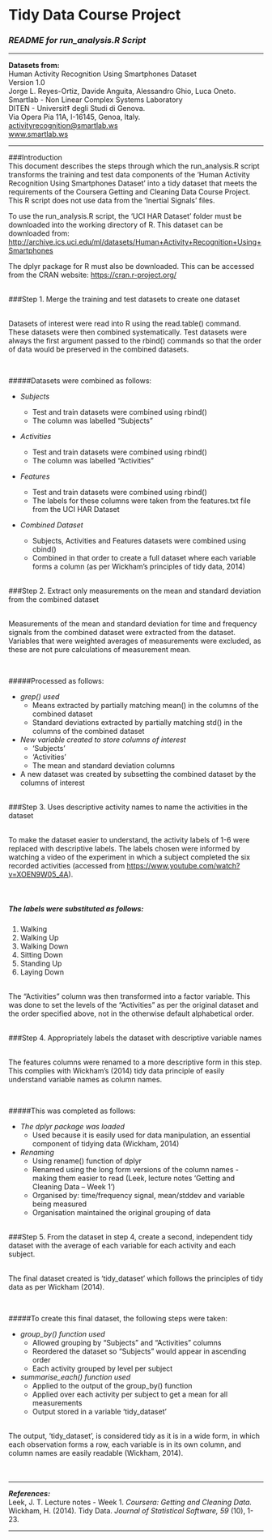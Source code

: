# Tidy Data Course Project

### _README for run_analysis.R Script_

***
**Datasets from:**<br>
Human Activity Recognition Using Smartphones Dataset <br>
Version 1.0 <br>
Jorge L. Reyes-Ortiz, Davide Anguita, Alessandro Ghio, Luca Oneto. <br>
Smartlab - Non Linear Complex Systems Laboratory <br>
DITEN - Universit‡ degli Studi di Genova. <br>
Via Opera Pia 11A, I-16145, Genoa, Italy. <br>
activityrecognition@smartlab.ws <br>
www.smartlab.ws <br>

***

###Introduction
<br> This document describes the steps through which the run_analysis.R script transforms the training and test data components of the ‘Human Activity Recognition Using Smartphones Dataset’ into a tidy dataset that meets the requirements of the Coursera Getting and Cleaning Data Course Project. This R script does not use data from the ‘Inertial Signals’ files.<br>

To use the run_analysis.R script, the ‘UCI HAR Dataset’ folder must be downloaded into the working directory of R. This dataset can be downloaded from: http://archive.ics.uci.edu/ml/datasets/Human+Activity+Recognition+Using+Smartphones<br>

The dplyr package for R must also be downloaded. This can be accessed from the CRAN website: https://cran.r-project.org/ <br><br>

###Step 1.  Merge the training and test datasets to create one dataset

<br> Datasets of interest were read into R using the read.table() command. These datasets were then combined systematically. Test datasets were always the first argument passed to the rbind() commands so that the order of data would be preserved in the combined datasets.

<br> 

#####Datasets were combined as follows:

* _Subjects_
    * Test and train datasets were combined using rbind()
    * The column was labelled “Subjects” 
    
* _Activities_
    * Test and train datasets were combined using rbind()
    * The column was labelled “Activities”
    
* _Features_
    * Test and train datasets were combined using rbind()
    * The labels for these columns were taken from the features.txt file from the UCI HAR Dataset
    
* _Combined Dataset_
    * Subjects, Activities and Features datasets were combined using cbind()
    * Combined in that order to create a full dataset where each variable forms a column (as per Wickham’s principles of tidy data, 2014)
<br> <br>

###Step 2. Extract only measurements on the mean and standard deviation from the combined dataset 

<br> Measurements of the mean and standard deviation for time and frequency signals from the combined dataset were extracted from the dataset. Variables that were weighted averages of measurements were excluded, as these are not pure calculations of measurement mean.

<br> 

#####Processed as follows:

* _grep() used_
    * Means extracted by partially matching mean() in the columns of the combined dataset
    * Standard deviations extracted by partially matching std() in the columns of the combined dataset
* _New variable created to store columns of interest_
    * ‘Subjects’
    * ‘Activities’
    * The mean and standard deviation columns
* A new dataset was created by subsetting the combined dataset by the columns of interest <br> <br>


###Step 3. Uses descriptive activity names to name the activities in the dataset

<br> To make the dataset easier to understand, the activity labels of 1-6 were replaced with descriptive labels. The labels chosen were informed by watching a video of the experiment in which a subject completed the six recorded activities (accessed from https://www.youtube.com/watch?v=XOEN9W05_4A).

<br> 

##### The labels were substituted as follows:

1.	Walking
2.	Walking Up
3.	Walking Down
4.	Sitting Down
5.	Standing Up
6.	Laying Down

<br> The “Activities” column was then transformed into a factor variable. This was done to set the levels of the “Activities” as per the original dataset and the order specified above, not in the otherwise default alphabetical order. <br> <br>


###Step 4. Appropriately labels the dataset with descriptive variable names

<br> The features columns were renamed to a more descriptive form in this step. This complies with Wickham’s (2014) tidy data principle of easily understand variable names as column names. 

<br> 

#####This was completed as follows:

* _The dplyr package was loaded_
    * Used because it is easily used for data manipulation, an essential component of tidying data (Wickham, 2014)
* _Renaming_
    * Using rename() function of dplyr
    * Renamed using the long form versions of the column names - making them easier to read (Leek, lecture notes ‘Getting and Cleaning Data – Week 1’)
    * Organised by: time/frequency signal, mean/stddev and variable being measured
    * Organisation maintained the original grouping of data <br> <br>


###Step 5. From the dataset in step 4, create a second, independent tidy dataset with the average of each variable for each activity and each subject.

<br> The final dataset created is ‘tidy_dataset’ which follows the principles of tidy data as per Wickham (2014).

<br> 

#####To create this final dataset, the following steps were taken:

* _group_by() function used_
    * Allowed grouping by “Subjects” and “Activities” columns
    * Reordered the dataset so “Subjects” would appear in ascending order
    * Each activity grouped by level per subject 
* _summarise_each() function used_
    * Applied to the output of the group_by() function
    * Applied over each activity per subject to get a mean for all measurements
    * Output stored in a variable ‘tidy_dataset’

<br> The output, ‘tidy_dataset’, is considered tidy as it is in a wide form, in which each observation forms a row, each variable is in its own column, and column names are easily readable  (Wickham, 2014). <br> <br> <br>


***

_**References:**_ <br>
Leek, J. T. Lecture notes - Week 1. _Coursera: Getting and Cleaning Data._ <br>
Wickham, H. (2014). Tidy Data. _Journal of Statistical Software, 59_ (10), 1-23.

***